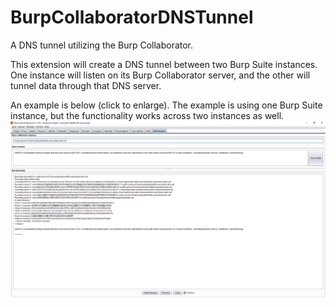 # BurpCollaboratorDNSTunnel
A DNS tunnel utilizing the Burp Collaborator.

This extension will create a DNS tunnel between two Burp Suite instances.  One instance will listen on its Burp Collaborator server, and the other will tunnel data through that DNS server.

An example is below (click to enlarge).  The example is using one Burp Suite instance, but the functionality works across two instances as well.
<a href="https://raw.githubusercontent.com/NetSPI/BurpCollaboratorDNSTunnel/master/demo.png?raw=true" target="_blank"><img src="./demo.png"/></a>
